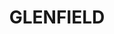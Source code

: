 ---
lastmod: '2025-04-06T06:05:20+00:00'
latitude: -33.972167
layout: suburb
longitude: 150.890441
postcode: '2167'
state: NSW
title: GLENFIELD
url: /nsw/glenfield/
---
